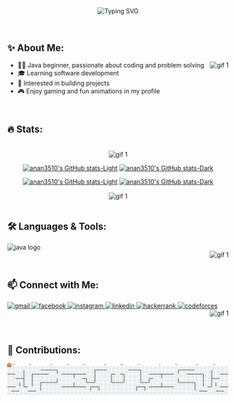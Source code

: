 <!-- WELCOME TEXT -->
<div align="center">
  <img src="https://readme-typing-svg.demolab.com?font=Fira+Code&weight=500&size=24&pause=0&color=40E0D0&width=435&lines=I'M+ANAN;WELCOME+TO+MY+PROFILE;ENJOY+YOUR+STAY" alt="Typing SVG" />
</div>
<!div align="center">
  <!img src="https://readme-typing-svg.demolab.com?font=Fira+Code&weight=500&size=24&pause=750&color=4B0082&width=435&lines=" alt="Typing SVG" />
</div>
<br>
<br>

<!-- ABOUT ME -->
<h2 align="left">✨ About Me:</h2>
<img align="right" height="150" src="https://c.tenor.com/CCEGYbxBqFAAAAAd/tenor.gif" alt="gif 1" />
<ul>
  <li>👨‍💻 Java beginner, passionate about coding and problem solving</li>
  <li>🎓 Learning software development</li>
  <li>🚀 Interested in building projects</li>
  <li>🎮 Enjoy gaming and fun animations in my profile </li>
</ul>
<br>


<!-- STATS -->
<h2 align="left">🔥 Stats:</h2>
<br>
<div align="center">
<img align="center" height="150" src="https://media.tenor.com/YNRd2q7b5IEAAAAj/walfie-ninomae-inanis.gif"alt="gif 1" />
  
<!-- STAT 1 -->
[![anan3510's GitHub stats-Light](https://github-readme-stats.vercel.app/api?username=anan3510&show_icons=true&count_private=true&include_all_commits=true&bg_color=45,695C80,A68DC4,FFFFFF&title_color=1D1D37&icon_color=1D1D37&text_color=2D2D55&hide_border=true#gh-light-mode-only)](https://github.com/anan3510/github-readme-stats#gh-light-mode-only)
[![anan3510's GitHub stats-Dark](https://github-readme-stats.vercel.app/api?username=anan3510&show_icons=true&count_private=true&include_all_commits=true&bg_color=45,211D28,514560,5C4E6D&title_color=F1CB64&icon_color=F1CB64&text_color=F2CB8C&hide_border=true#gh-dark-mode-only)](https://github.com/anan3510/github-readme-stats#gh-dark-mode-only)

<!-- STAT 2 -->
[![anan3510's GitHub stats-Light](https://github-readme-stats.vercel.app/api/top-langs?username=anan3510&layout=compact&langs_count=5&bg_color=45,695C80,A68DC4,FFFFFF&title_color=1D1D37&text_color=2D2D55&hide_border=true#gh-light-mode-only)](https://github.com/anan3510/github-readme-stats#gh-light-mode-only)
[![anan3510's GitHub stats-Dark](https://github-readme-stats.vercel.app/api/top-langs?username=anan3510&layout=compact&langs_count=5&bg_color=45,211D28,514560,5C4E6D&title_color=F1CB64&text_color=F2CB8C&hide_border=true#gh-dark-mode-only)](https://github.com/anan3510/github-readme-stats#gh-dark-mode-only)

<img align="center" height="150" src="https://walfiegif.wordpress.com/wp-content/uploads/2023/07/out-transparent-99.gif" alt="gif 1" />
</div>
<br>

<!-- SKILLS: -->
<h2 align="left">🛠️ Languages & Tools:</h2>
<div align="left">
  <img src="https://cdn.jsdelivr.net/gh/devicons/devicon/icons/java/java-original.svg" height="60" alt="java logo" />
</div>

<!-- redbull: -->
<div align="right">
  <img height="150" src="https://i.pinimg.com/1200x/ca/98/65/ca9865babe6637d98abfe049f3d659f2.jpg" alt="gif 1" />
</div>
<br>

<!-- SOCIALS -->
<h2 align="left">📫 Connect with Me:</h2>
<div align="left">
  <a href="mailto:ananrkhan@gmail.com" target="_blank">
    <img src="https://img.shields.io/static/v1?message=Gmail&logo=gmail&label=&color=D14836&logoColor=white&labelColor=&style=for-the-badge" height="50" alt="gmail" />
  </a>
  <a href="https://www.facebook.com/share/178fRwyMb3/" target="_blank">
    <img src="https://img.shields.io/static/v1?message=Facebook&logo=facebook&label=&color=1877F2&logoColor=white&labelColor=&style=for-the-badge" height="50" alt="facebook" />
  </a>
  <a href="https://www.instagram.com/___anan_._?igsh=bWZraGVzMDNzYmpk" target="_blank">
    <img src="https://img.shields.io/static/v1?message=Instagram&logo=instagram&label=&color=E4405F&logoColor=white&labelColor=&style=for-the-badge" height="50" alt="instagram" />
  </a>
  <a href="https://www.linkedin.com/in/anan-rahman-khan-a35274370 " target="_blank">
    <img src="https://img.shields.io/static/v1?message=LinkedIn&logo=linkedin&label=&color=0077B5&logoColor=white&labelColor=&style=for-the-badge" height="50" alt="linkedin" />
  </a>
  <a href="https://www.hackerrank.com/profile/ananrkhan" target="_blank">
    <img src="https://img.shields.io/static/v1?message=HackerRank&logo=hackerrank&label=&color=2EC866&logoColor=white&labelColor=&style=for-the-badge" height="50" alt="hackerrank" />
  </a>
  <a href="https://codeforces.com/profile/Anan_Rahman_Khan" target="_blank">
    <img src="https://img.shields.io/static/v1?message=Codeforces&logo=codeforces&label=&color=1F8ACB&logoColor=white&labelColor=&style=for-the-badge" height="50" alt="codeforces" />
  </a>

</div>

<!-- INA SPIN -->
<div align="right">
  <img height="150" src="https://i.pinimg.com/originals/0c/0f/bb/0c0fbbce991b34e58c82703fd573903e.gif" alt="gif 1" />
</div>
<br clear="both" />
<br>

<!-- CONTRIBUTION -->
<h2 align="left">🚀 Contributions:</h2>
<!-- PAC-MAN -->
<div align="center">
  <picture>
    <source media="(prefers-color-scheme: dark)" srcset="https://raw.githubusercontent.com/anan3510/anan3510/output/pacman-contribution-graph-dark.svg">
    <source media="(prefers-color-scheme: light)" srcset="https://raw.githubusercontent.com/anan3510/anan3510/output/pacman-contribution-graph.svg">
    <img alt="Pac-Man contribution graph" src="https://raw.githubusercontent.com/anan3510/anan3510/output/pacman-contribution-graph.svg">
  </picture>
</div>
